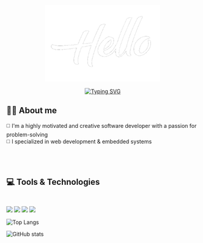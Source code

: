 <div align = center>
  <div >
    <img src="Imgs/hellooo.gif" width="300" height="200" alt="missing GIF"  />
 </div>
      
  
  <a href="https://git.io/typing-svg"><img src="https://readme-typing-svg.demolab.com?font=Segoe+Print&color=FFFFFF&duration=2500&pause=100&center=true&multiline=true&repeat=false&width=435&height=200&lines=+Hey...;I'm+Mahmoud;A Software+developer;Welcome+to+my++mind+palace" alt="Typing SVG" /></a>
  
         

</div>


## 🙋‍♂️ About me
◻️ I'm a highly motivated and creative software developer with a passion for problem-solving <br>
◻️ I specialized in web development & embedded systems <br>



<br>
<br>


## 💻 Tools & Technologies <br> <br>
  
![](https://img.shields.io/badge/Web-devolpment-informational?style=flate&logo=javascript&logoColor=f0dc4e&color=f0dc4e)
![](https://img.shields.io/badge/My%20SQL-informational?style=flate&logo=mysql&logoColor=57C7E4&color=555555)
![](https://img.shields.io/badge/flutter-Dart-informational?style=flate&logo=flutter&logoColor=027DFD&color=027DFD)
![](https://img.shields.io/badge/Arduino-informationl?style=flate&logo=arduino&logoColor=00979C&color=555555)




![Top Langs](https://github-readme-stats.vercel.app/api/top-langs/?username=MahmoudAhmed2003&theme=tokyonight)


![GitHub stats](https://github-readme-stats.vercel.app/api?username=MahmoudAhmed2003&show_icons=true&theme=tokyonight)  



